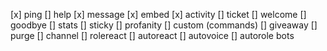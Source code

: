 [x] ping
[] help
[x] message
[x] embed
[x] activity
[] ticket
[] welcome
[] goodbye
[] stats
[] sticky
[] profanity
[] custom (commands)
[] giveaway
[] purge
[] channel
[] rolereact
[] autoreact
[] autovoice
[] autorole bots

